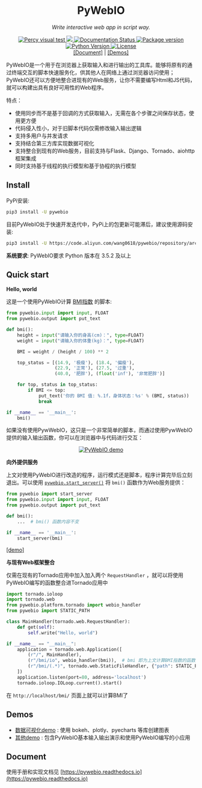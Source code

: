 <h1 align="center">PyWebIO</h1>
<p align="center">
    <em>Write interactive web app in script way.</em>
</p>
<p align="center">
    <a href="https://percy.io/pywebio/pywebio">
        <img src="https://percy.io/static/images/percy-badge.svg" alt="Percy visual test">
    </a>
    <a href="https://codecov.io/gh/wang0618/PyWebIO">
        <img src="https://codecov.io/gh/wang0618/PyWebIO/branch/dev/graph/badge.svg" />
    </a>
    <a href="https://pywebio.readthedocs.io/zh_CN/latest/?badge=latest">
        <img src="https://readthedocs.org/projects/pywebio/badge/?version=latest" alt="Documentation Status">
    </a>
    <a href="https://pypi.org/project/PyWebIO/">
        <img src="https://img.shields.io/pypi/v/pywebio?colorB=brightgreen" alt="Package version">
    </a>
    <a href="https://pypi.org/project/PyWebIO/">
        <img src="https://img.shields.io/pypi/pyversions/PyWebIO.svg?colorB=brightgreen" alt="Python Version">
    </a>
    <a href="https://github.com/wang0618/PyWebIO/blob/master/LICENSE">
        <img src="https://img.shields.io/github/license/wang0618/PyWebIO.svg" alt="License">
    </a>
    <br/>
    <a href="https://pywebio.readthedocs.io">[Document]</a> | <a href="http://pywebio-demos.wangweimin.site/">[Demos]</a>
</p>

PyWebIO是一个用于在浏览器上获取输入和进行输出的工具库。能够将原有的通过终端交互的脚本快速服务化，供其他人在网络上通过浏览器访问使用；
PyWebIO还可以方便地整合进现有的Web服务，让你不需要编写Html和JS代码，就可以构建出具有良好可用性的Web程序。

特点：

- 使用同步而不是基于回调的方式获取输入，无需在各个步骤之间保存状态，使用更方便
- 代码侵入性小，对于旧脚本代码仅需修改输入输出逻辑
- 支持多用户与并发请求
- 支持结合第三方库实现数据可视化
- 支持整合到现有的Web服务，目前支持与Flask、Django、Tornado、aiohttp框架集成
- 同时支持基于线程的执行模型和基于协程的执行模型


## Install

PyPi安装:

```bash
pip3 install -U pywebio
```

目前PyWebIO处于快速开发迭代中，PyPi上的包更新可能滞后，建议使用源码安装:

```bash
pip3 install -U https://code.aliyun.com/wang0618/pywebio/repository/archive.zip
```

**系统要求**: PyWebIO要求 Python 版本在 3.5.2 及以上

## Quick start

**Hello, world**

这是一个使用PyWebIO计算 [BMI指数](https://en.wikipedia.org/wiki/Body_mass_index>) 的脚本:

```python
from pywebio.input import input, FLOAT
from pywebio.output import put_text

def bmi():
    height = input("请输入你的身高(cm)：", type=FLOAT)
    weight = input("请输入你的体重(kg)：", type=FLOAT)

    BMI = weight / (height / 100) ** 2

    top_status = [(14.9, '极瘦'), (18.4, '偏瘦'),
                  (22.9, '正常'), (27.5, '过重'),
                  (40.0, '肥胖'), (float('inf'), '非常肥胖')]

    for top, status in top_status:
        if BMI <= top:
            put_text('你的 BMI 值: %.1f，身体状态：%s' % (BMI, status))
            break

if __name__ == '__main__':
    bmi()
```


如果没有使用PywWebIO，这只是一个非常简单的脚本，而通过使用PywWebIO提供的输入输出函数，你可以在浏览器中与代码进行交互：

<p align="center">
    <a href="http://pywebio-demos.wangweimin.site/?pywebio_api=bmi">
        <img src="https://raw.githubusercontent.com/wang0618/PyWebIO/master/docs/assets/demo.gif" alt="PyWebIO demo"/>
    </a>
</p>

**向外提供服务**

上文对使用PyWebIO进行改造的程序，运行模式还是脚本，程序计算完毕后立刻退出。可以使用 [`pywebio.start_server()`](https://pywebio.readthedocs.io/zh_CN/latest/platform.html#pywebio.platform.start_server) 将 `bmi()` 函数作为Web服务提供：

```python
from pywebio import start_server
from pywebio.input import input, FLOAT
from pywebio.output import put_text

def bmi():
    ...  # bmi() 函数内容不变

if __name__ == '__main__':
    start_server(bmi)
```
[[demo]](http://pywebio-demos.wangweimin.site/?pywebio_api=bmi)


**与现有Web框架整合**

仅需在现有的Tornado应用中加入加入两个 `RequestHandler` ，就可以将使用PyWebIO编写的函数整合进Tornado应用中

```python
import tornado.ioloop
import tornado.web
from pywebio.platform.tornado import webio_handler
from pywebio import STATIC_PATH

class MainHandler(tornado.web.RequestHandler):
    def get(self):
        self.write("Hello, world")

if __name__ == "__main__":
    application = tornado.web.Application([
        (r"/", MainHandler),
        (r"/bmi/io", webio_handler(bmi)),  # bmi 即为上文计算BMI指数的函数
        (r"/bmi/(.*)", tornado.web.StaticFileHandler, {"path": STATIC_PATH, 'default_filename': 'index.html'})
    ])
    application.listen(port=80, address='localhost')
    tornado.ioloop.IOLoop.current().start()
```

在 `http://localhost/bmi/` 页面上就可以计算BMI了

## Demos

 - [数据可视化demo](http://pywebio-charts.wangweimin.site/) : 使用 bokeh、plotly、pyecharts 等库创建图表
 - [其他demo](http://pywebio-demos.wangweimin.site/) : 包含PyWebIO基本输入输出演示和使用PyWebIO编写的小应用

## Document

使用手册和实现文档见 [https://pywebio.readthedocs.io](https://pywebio.readthedocs.io)

